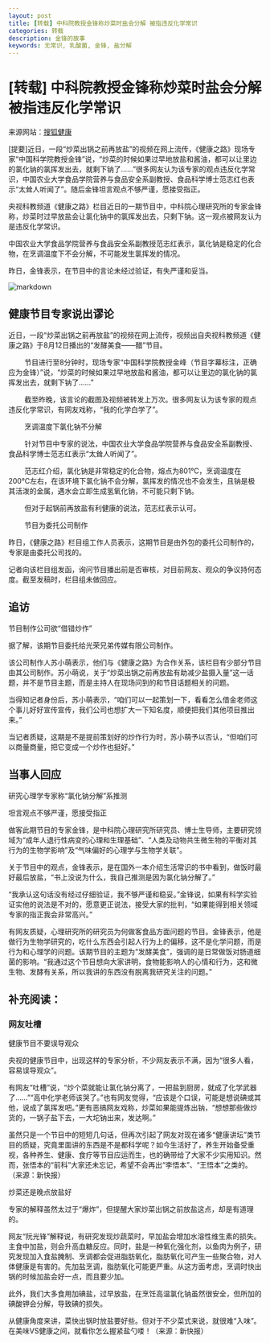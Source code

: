 ```yaml
---
layout: post
title: [转载] 中科院教授金锋称炒菜时盐会分解 被指违反化学常识
categories: 转载
description: 金锋的故事
keywords: 无常识, 乳酸菌, 金锋, 盐分解
---
```


# [转载] 中科院教授金锋称炒菜时盐会分解 被指违反化学常识

来源网站：[搜狐健康](http://health.sohu.com/20120817/n350863442.shtml)

[提要]近日，一段“炒菜出锅之前再放盐”的视频在网上流传，《健康之路》现场专家“中国科学院教授金锋”说，“炒菜的时候如果过早地放盐和酱油，都可以让里边的氯化钠的氯挥发出去，就剩下钠了……”很多网友认为该专家的观点违反化学常识，中国农业大学食品学院营养与食品安全系副教授、食品科学博士范志红也表示“太耸人听闻了”。随后金锋坦言观点不够严谨，愿接受指正。

央视科教频道《健康之路》栏目近日的一期节目中，中科院心理研究所的专家金锋称，炒菜时过早放盐会让氯化钠中的氯挥发出去，只剩下钠。这一观点被网友认为是违反化学常识。

中国农业大学食品学院营养与食品安全系副教授范志红表示，氯化钠是稳定的化合物，在烹调温度下不会分解，不可能发生氯挥发的情况。

昨日，金锋表示，在节目中的言论未经过验证，有失严谨和妥当。

![markdown](http://photocdn.sohu.com/20120817/Img350869996.jpg)


## 健康节目专家说出谬论

近日，一段“炒菜出锅之前再放盐”的视频在网上流传，视频出自央视科教频道《健康之路》于8月12日播出的“发酵美食——醋”节目。

　　
节目进行至8分钟时，现场专家“中国科学院教授金峰（节目字幕标注，正确应为金锋）”说，“炒菜的时候如果过早地放盐和酱油，都可以让里边的氯化钠的氯挥发出去，就剩下钠了……”

　　
截至昨晚，该言论的截图及视频被转发上万次。很多网友认为该专家的观点违反化学常识，有网友戏称，“我的化学白学了”。

　　
烹调温度下氯化钠不分解

　　
针对节目中专家的说法，中国农业大学食品学院营养与食品安全系副教授、食品科学博士范志红表示“太耸人听闻了”。

　　
范志红介绍，氯化钠是非常稳定的化合物，熔点为801℃，烹调温度在200℃左右，在该环境下氯化钠不会分解，氯挥发的情况也不会发生，且钠是极其活泼的金属，遇水会立即生成氢氧化钠，不可能只剩下钠。

　　
但对于起锅前再放盐有利健康的说法，范志红表示认可。

　　
节目为委托公司制作

昨日，《健康之路》栏目组工作人员表示，这期节目是由外包的委托公司制作的，专家是由委托公司找的。

记者向该栏目组发函，询问节目播出前是否审核，对目前网友、观众的争议持何态度。截至发稿时，栏目组未做回应。

## 追访

节目制作公司欲“借错炒作”

据了解，该期节目委托给光荣兄弟传媒有限公司制作。

该公司制作人苏小萌表示，他们与《健康之路》为合作关系，该栏目有少部分节目由其公司制作。苏小萌说，关于“炒菜出锅之前再放盐有助减少盐摄入量”这一话题，并不是节目主题，而是主持人在现场问到的和节目话题相关的问题。

当得知记者身份后，苏小萌表示，“咱们可以一起策划一下，看看怎么借金老师这个事儿好好宣传宣传，我们公司也想扩大一下知名度，顺便把我们其他项目推出来。”

当记者质疑，这期是不是提前策划好的炒作行为时，苏小萌予以否认，“但咱们可以商量商量，把它变成一个炒作也挺好。”

## 当事人回应

研究心理学专家称“氯化钠分解”系推测

坦言观点不够严谨，愿接受指正

做客此期节目的专家金锋，是中科院心理研究所研究员、博士生导师，主要研究领域为“成年人退行性病变的心理和生理基础”、“人类及动物共生微生物的平衡对其行为的生物学影响”及“气味偏好的心理学与生物学关联”。

关于节目中的观点，金锋表示，是在国外一本介绍生活常识的书中看到，做饭时最好最后放盐，“书上没说为什么，我自己推测是因为氯化钠分解了。”

“我承认这句话没有经过仔细验证，我不够严谨和稳妥。”金锋说，如果有科学实验证实他的说法是不对的，愿意更正说法，接受大家的批判，“如果能得到相关领域专家的指正我会非常高兴。”

有网友质疑，心理研究所的研究员为何做客食品方面问题的节目。金锋表示，他是做行为生物学研究的，吃什么东西会引起人行为上的偏移，这不是化学问题，而是行为和心理学的问题。该期节目的主题为“发酵美食”，强调的是日常做饭对肠道细菌的影响。“我通过这个节目想向大家讲明，食物能影响人的心情和行为，这和微生物、发酵有关系，所以我讲的东西没有脱离我研究关注的问题。”

## 补充阅读：

### 网友吐槽

健康节目不要误导观众

央视的健康节目中，出现这样的专家分析，不少网友表示不满，因为“很多人看，容易误导观众”。

有网友“吐槽”说，“炒个菜就能让氯化钠分离了，一把盐到厨房，就成了化学武器了……”“高中化学老师该哭了。”也有网友觉得，“应该是个口误，可能是想说碘或其他，说成了氯挥发吧。”更有恶搞网友戏称，炒菜如果能提炼出钠，“想想那些做炒货的，一锅子盐下去，一大坨钠出来，发达啊。”

虽然只是一个节目中的短短几句话，但再次引起了网友对现在诸多“健康讲坛”类节目的质疑，究竟里面讲的东西是不是都科学呢？如今生活好了，养生开始备受重视，各种养生、健康、食疗等节目应运而生，也的确带给了大家不少实用知识。然而，张悟本的“前科”大家还未忘记，希望不会再出“李悟本”、“王悟本”之类的。（来源：新快报）

炒菜还是晚点放盐好

专家的解释虽然太过于“爆炸”，但提醒大家炒菜出锅之前放盐这点，却是有道理的。

网友“阮光锋”解释说，有研究发现炒蔬菜时，早加盐会增加水溶性维生素的损失。主食中加盐，则会升高血糖反应。同时，盐是一种氧化强化剂，以鱼肉为例子，研究发现加入食盐腌制、烹调都会促进脂肪氧化，脂肪氧化可产生一些聚合物，对人体健康是有害的。先加盐烹调，脂肪氧化可能更严重。从这方面考虑，烹调时快出锅的时候加盐会好一点，而且要少加。

此外，我们大多食用加碘盐，过早放盐，在烹饪高温氯化钠虽然很安全，但所加的碘酸钾会分解，导致碘的损失。

从健康角度来讲，菜快出锅时放盐要好些。但对于不少菜式来说，就很难“入味”。在美味VS健康之间，就看你怎么握紧盐勺喽！（来源：新快报）